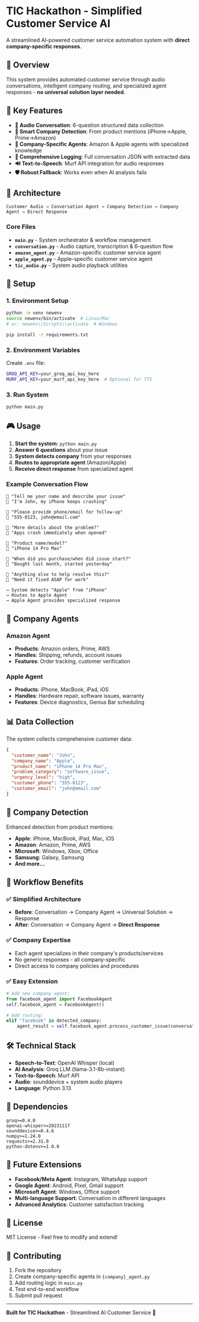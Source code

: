 # TIC Hackathon - Simplified Customer Service AI

A streamlined AI-powered customer service automation system with **direct company-specific responses**.

## 🎯 Overview

This system provides automated customer service through audio conversations, intelligent company routing, and specialized agent responses - **no universal solution layer needed**.

## 🚀 Key Features

- **🎤 Audio Conversation**: 6-question structured data collection
- **🏢 Smart Company Detection**: From product mentions (iPhone→Apple, Prime→Amazon)
- **🤖 Company-Specific Agents**: Amazon & Apple agents with specialized knowledge
- **📝 Comprehensive Logging**: Full conversation JSON with extracted data
- **🔊 Text-to-Speech**: Murf API integration for audio responses
- **🛡️ Robust Fallback**: Works even when AI analysis fails

## 📁 Architecture

```
Customer Audio → Conversation Agent → Company Detection → Company Agent → Direct Response
```

### Core Files
- **`main.py`** - System orchestrator & workflow management
- **`conversation.py`** - Audio capture, transcription & 6-question flow
- **`amazon_agent.py`** - Amazon-specific customer service agent
- **`apple_agent.py`** - Apple-specific customer service agent
- **`tic_audio.py`** - System audio playback utilities

## 🔧 Setup

### 1. Environment Setup
```bash
python -m venv newenv
source newenv/bin/activate  # Linux/Mac
# or: newenv\\Scripts\\activate  # Windows

pip install -r requirements.txt
```

### 2. Environment Variables
Create `.env` file:
```bash
GROQ_API_KEY=your_groq_api_key_here
MURF_API_KEY=your_murf_api_key_here  # Optional for TTS
```

### 3. Run System
```bash
python main.py
```

## 🎮 Usage

1. **Start the system**: `python main.py`
2. **Answer 6 questions** about your issue
3. **System detects company** from your responses
4. **Routes to appropriate agent** (Amazon/Apple)
5. **Receive direct response** from specialized agent

### Example Conversation Flow
```
🤖 "Tell me your name and describe your issue"
👤 "I'm John, my iPhone keeps crashing"

🤖 "Please provide phone/email for follow-up"  
👤 "555-0123, john@email.com"

🤖 "More details about the problem?"
👤 "Apps crash immediately when opened"

🤖 "Product name/model?"
👤 "iPhone 14 Pro Max"

🤖 "When did you purchase/when did issue start?"
👤 "Bought last month, started yesterday"

🤖 "Anything else to help resolve this?"
👤 "Need it fixed ASAP for work"

→ System detects "Apple" from "iPhone"
→ Routes to Apple Agent
→ Apple Agent provides specialized response
```

## 🏪 Company Agents

### Amazon Agent
- **Products**: Amazon orders, Prime, AWS
- **Handles**: Shipping, refunds, account issues
- **Features**: Order tracking, customer verification

### Apple Agent  
- **Products**: iPhone, MacBook, iPad, iOS
- **Handles**: Hardware repair, software issues, warranty
- **Features**: Device diagnostics, Genius Bar scheduling

## 📊 Data Collection

The system collects comprehensive customer data:

```json
{
  "customer_name": "John",
  "company_name": "Apple", 
  "product_name": "iPhone 14 Pro Max",
  "problem_category": "software_issue",
  "urgency_level": "high",
  "customer_phone": "555-0123",
  "customer_email": "john@email.com"
}
```

## 🎯 Company Detection

Enhanced detection from product mentions:
- **Apple**: iPhone, MacBook, iPad, Mac, iOS
- **Amazon**: Amazon, Prime, AWS  
- **Microsoft**: Windows, Xbox, Office
- **Samsung**: Galaxy, Samsung
- **And more...**

## 🔄 Workflow Benefits

### ✅ Simplified Architecture
- **Before**: Conversation → Company Agent → Universal Solution → Response
- **After**: Conversation → Company Agent → **Direct Response**

### ✅ Company Expertise
- Each agent specializes in their company's products/services
- No generic responses - all company-specific
- Direct access to company policies and procedures

### ✅ Easy Extension
```python
# Add new company agent:
from facebook_agent import FacebookAgent
self.facebook_agent = FacebookAgent()

# Add routing:
elif "facebook" in detected_company:
    agent_result = self.facebook_agent.process_customer_issue(conversation_data)
```

## 🛠️ Technical Stack

- **Speech-to-Text**: OpenAI Whisper (local)
- **AI Analysis**: Groq LLM (llama-3.1-8b-instant)
- **Text-to-Speech**: Murf API
- **Audio**: sounddevice + system audio players
- **Language**: Python 3.13

## 📝 Dependencies

```
groq>=0.4.0
openai-whisper>=20231117
sounddevice>=0.4.6  
numpy>=1.24.0
requests>=2.31.0
python-dotenv>=1.0.0
```

## 🚀 Future Extensions

- **Facebook/Meta Agent**: Instagram, WhatsApp support
- **Google Agent**: Android, Pixel, Gmail support  
- **Microsoft Agent**: Windows, Office support
- **Multi-language Support**: Conversation in different languages
- **Advanced Analytics**: Customer satisfaction tracking

## 📄 License

MIT License - Feel free to modify and extend!

## 🤝 Contributing

1. Fork the repository
2. Create company-specific agents in `{company}_agent.py`
3. Add routing logic in `main.py`
4. Test end-to-end workflow
5. Submit pull request

---

**Built for TIC Hackathon** - Streamlined AI Customer Service 🎯
